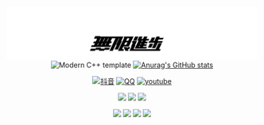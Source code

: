 <div id="title" align=center>

![头像](image/无限进步.jpg)
![Modern C++ template][github-sub-title:img]
[![Anurag's GitHub stats](https://github-readme-stats.vercel.app/api?username=XiaoCaoAwA&show_icons=true&theme=tokyonight)](https://b23.tv/iEJTnPp)

[![抖音](https://img.shields.io/badge/video-抖音-purple)]()
[![QQ](https://img.shields.io/badge/video-QQ-white)]()
[![youtube](https://img.shields.io/badge/video-BiliBili-blue)](https://space.bilibili.com/1536816222?spm_id_from=333.337.search-card.all.click)

![](https://img.shields.io/badge/讨厌-学习-yellow) 
![](https://img.shields.io/badge/性格-开朗-red) 
![](https://img.shields.io/badge/爱好-摄影-blue)

[![](https://img.shields.io/badge/Java-blue)](https://learn.microsoft.com/zh-cn/cpp/cpp/welcome-back-to-cpp-modern-cpp)
[![](https://img.shields.io/badge/C++-blue)](https://learn.microsoft.com/zh-cn/cpp/cpp/welcome-back-to-cpp-modern-cpp)
[![](https://img.shields.io/badge/JavaScript-blue)](https://learn.microsoft.com/zh-cn/cpp/cpp/welcome-back-to-cpp-modern-cpp)
[![](https://img.shields.io/badge/PHP-blue)](https://learn.microsoft.com/zh-cn/cpp/cpp/welcome-back-to-cpp-modern-cpp)
</div>

[github-sub-title:img]: https://readme-typing-svg.herokuapp.com?font=Segoe+Script&center=true&lines=XiaoCaoAwA.